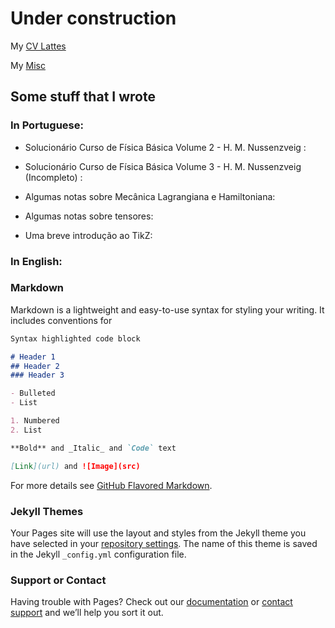 # Under construction

My [CV Lattes](http://lattes.cnpq.br/8556653249943418)

My [Misc](/teste.md)

## Some stuff that I wrote

### In Portuguese:

- Solucionário Curso de Física Básica Volume 2 - H. M. Nussenzveig :

- Solucionário Curso de Física Básica Volume 3 - H. M. Nussenzveig (Incompleto) :

- Algumas notas sobre Mecânica Lagrangiana e Hamiltoniana:

- Algumas notas sobre tensores:

- Uma breve introdução ao TikZ:

### In English:


### Markdown

Markdown is a lightweight and easy-to-use syntax for styling your writing. It includes conventions for

```markdown
Syntax highlighted code block

# Header 1
## Header 2
### Header 3

- Bulleted
- List

1. Numbered
2. List

**Bold** and _Italic_ and `Code` text

[Link](url) and ![Image](src)
```

For more details see [GitHub Flavored Markdown](https://guides.github.com/features/mastering-markdown/).

### Jekyll Themes

Your Pages site will use the layout and styles from the Jekyll theme you have selected in your [repository settings](https://github.com/alves-gabriel/galves.github.io/settings). The name of this theme is saved in the Jekyll `_config.yml` configuration file.

### Support or Contact

Having trouble with Pages? Check out our [documentation](https://help.github.com/categories/github-pages-basics/) or [contact support](https://github.com/contact) and we’ll help you sort it out.
